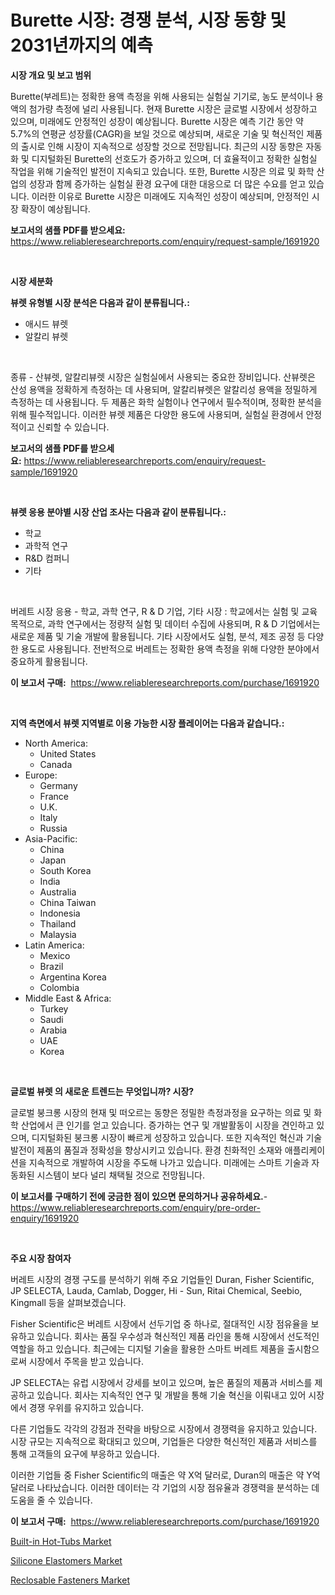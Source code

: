 <p><h1>Burette 시장: 경쟁 분석, 시장 동향 및 2031년까지의 예측</h1></p><p><strong>시장 개요 및 보고 범위</strong></p>
<p><p>Burette(부레트)는 정확한 용액 측정을 위해 사용되는 실험실 기기로, 농도 분석이나 용액의 첨가량 측정에 널리 사용됩니다. 현재 Burette 시장은 글로벌 시장에서 성장하고 있으며, 미래에도 안정적인 성장이 예상됩니다. Burette 시장은 예측 기간 동안 약 5.7%의 연평균 성장률(CAGR)을 보일 것으로 예상되며, 새로운 기술 및 혁신적인 제품의 출시로 인해 시장이 지속적으로 성장할 것으로 전망됩니다. 최근의 시장 동향은 자동화 및 디지털화된 Burette의 선호도가 증가하고 있으며, 더 효율적이고 정확한 실험실 작업을 위해 기술적인 발전이 지속되고 있습니다. 또한, Burette 시장은 의료 및 화학 산업의 성장과 함께 증가하는 실험실 환경 요구에 대한 대응으로 더 많은 수요를 얻고 있습니다. 이러한 이유로 Burette 시장은 미래에도 지속적인 성장이 예상되며, 안정적인 시장 확장이 예상됩니다.</p></p>
<p><strong>보고서의 샘플 PDF를 받으세요:</strong> <a href="https://www.reliableresearchreports.com/enquiry/request-sample/1691920">https://www.reliableresearchreports.com/enquiry/request-sample/1691920</a></p>
<p>&nbsp;</p>
<p><strong>시장 세분화</strong></p>
<p><strong>뷰렛 유형별 시장 분석은 다음과 같이 분류됩니다.:</strong></p>
<p><ul><li>애시드 뷰렛</li><li>알칼리 뷰렛</li></ul></p>
<p>&nbsp;</p>
<p><p>종류 - 산뷰렛, 알칼리뷰렛 시장은 실험실에서 사용되는 중요한 장비입니다. 산뷰렛은 산성 용액을 정확하게 측정하는 데 사용되며, 알칼리뷰렛은 알칼리성 용액을 정밀하게 측정하는 데 사용됩니다. 두 제품은 화학 실험이나 연구에서 필수적이며, 정확한 분석을 위해 필수적입니다. 이러한 뷰렛 제품은 다양한 용도에 사용되며, 실험실 환경에서 안정적이고 신뢰할 수 있습니다.</p></p>
<p><strong>보고서의 샘플 PDF를 받으세요:</strong>&nbsp;<a href="https://www.reliableresearchreports.com/enquiry/request-sample/1691920">https://www.reliableresearchreports.com/enquiry/request-sample/1691920</a></p>
<p>&nbsp;</p>
<p><strong> 뷰렛 응용 분야별 시장 산업 조사는 다음과 같이 분류됩니다.:</strong></p>
<p><ul><li>학교</li><li>과학적 연구</li><li>R&D 컴퍼니</li><li>기타</li></ul></p>
<p>&nbsp;</p>
<p><p>버레트 시장 응용 - 학교, 과학 연구, R & D 기업, 기타 시장 : 학교에서는 실험 및 교육 목적으로, 과학 연구에서는 정량적 실험 및 데이터 수집에 사용되며, R & D 기업에서는 새로운 제품 및 기술 개발에 활용됩니다. 기타 시장에서도 실험, 분석, 제조 공정 등 다양한 용도로 사용됩니다. 전반적으로 버레트는 정확한 용액 측정을 위해 다양한 분야에서 중요하게 활용됩니다.</p></p>
<p><strong>이 보고서 구매:</strong>&nbsp; <a href="https://www.reliableresearchreports.com/purchase/1691920">https://www.reliableresearchreports.com/purchase/1691920</a></p>
<p>&nbsp;</p>
<p><strong>지역 측면에서 뷰렛 지역별로 이용 가능한 시장 플레이어는 다음과 같습니다.:</strong></p>
<p><ul>
    <li>
        North America:
        <ul>
            <li>United States</li>
            <li>Canada</li>
        </ul>
    </li>
    <li>
        Europe:
        <ul>
            <li>Germany</li>
            <li>France</li>
            <li>U.K.</li>
            <li>Italy</li>
            <li>Russia</li>
        </ul>
    </li>
    <li>
        Asia-Pacific:
        <ul>
            <li>China</li>
            <li>Japan</li>
            <li>South Korea</li>
            <li>India</li>
            <li>Australia</li>
            <li>China Taiwan</li>
            <li>Indonesia</li>
            <li>Thailand</li>
            <li>Malaysia</li>
        </ul>
    </li>
    <li>
        Latin America:
        <ul>
            <li>Mexico</li>
            <li>Brazil</li>
            <li>Argentina Korea</li>
            <li>Colombia</li>
        </ul>
    </li>
    <li>
        Middle East & Africa:
        <ul>
            <li>Turkey</li>
            <li>Saudi</li>
            <li>Arabia</li>
            <li>UAE</li>
            <li>Korea</li>
        </ul>
    </li>
    </ul></p>
<p>&nbsp;</p>
<p><strong>글로벌 뷰렛 의 새로운 트렌드는 무엇입니까? 시장?</strong></p>
<p><p>글로벌 붕크롱 시장의 현재 및 떠오르는 동향은 정밀한 측정과정을 요구하는 의료 및 화학 산업에서 큰 인기를 얻고 있습니다. 증가하는 연구 및 개발활동이 시장을 견인하고 있으며, 디지털화된 붕크롱 시장이 빠르게 성장하고 있습니다. 또한 지속적인 혁신과 기술 발전이 제품의 품질과 정확성을 향상시키고 있습니다. 환경 친화적인 소재와 애플리케이션을 지속적으로 개발하여 시장을 주도해 나가고 있습니다. 미래에는 스마트 기술과 자동화된 시스템이 보다 널리 채택될 것으로 전망됩니다.</p></p>
<p><strong>이 보고서를 구매하기 전에 궁금한 점이 있으면 문의하거나 공유하세요.</strong>- <a href="https://www.reliableresearchreports.com/enquiry/pre-order-enquiry/1691920">https://www.reliableresearchreports.com/enquiry/pre-order-enquiry/1691920</a></p>
<p>&nbsp;</p>
<p><strong>주요 시장 참여자</strong></p>
<p><p>버레트 시장의 경쟁 구도를 분석하기 위해 주요 기업들인 Duran, Fisher Scientific, JP SELECTA, Lauda, Camlab, Dogger, Hi - Sun, Ritai Chemical, Seebio, Kingmall 등을 살펴보겠습니다. </p><p>Fisher Scientific은 버레트 시장에서 선두기업 중 하나로, 절대적인 시장 점유율을 보유하고 있습니다. 회사는 품질 우수성과 혁신적인 제품 라인을 통해 시장에서 선도적인 역할을 하고 있습니다. 최근에는 디지털 기술을 활용한 스마트 버레트 제품을 출시함으로써 시장에서 주목을 받고 있습니다.</p><p>JP SELECTA는 유럽 시장에서 강세를 보이고 있으며, 높은 품질의 제품과 서비스를 제공하고 있습니다. 회사는 지속적인 연구 및 개발을 통해 기술 혁신을 이뤄내고 있어 시장에서 경쟁 우위를 유지하고 있습니다.</p><p>다른 기업들도 각각의 강점과 전략을 바탕으로 시장에서 경쟁력을 유지하고 있습니다. 시장 규모는 지속적으로 확대되고 있으며, 기업들은 다양한 혁신적인 제품과 서비스를 통해 고객들의 요구에 부응하고 있습니다.</p><p>이러한 기업들 중 Fisher Scientific의 매출은 약 X억 달러로, Duran의 매출은 약 Y억 달러로 나타났습니다. 이러한 데이터는 각 기업의 시장 점유율과 경쟁력을 분석하는 데 도움을 줄 수 있습니다.</p></p>
<p><strong>이 보고서 구매:</strong>&nbsp;&nbsp;<a href="https://www.reliableresearchreports.com/purchase/1691920">https://www.reliableresearchreports.com/purchase/1691920</a></p>
<p><p><a href="https://github.com/suaretopek9/Market-Research-Report-List-2/blob/main/built-in-hot-tubs-market.md">Built-in Hot-Tubs Market</a></p><p><a href="https://ivy-potential-64b.notion.site/Silicone-Elastomers-Market-Analysis-Examines-its-Scope-on-Growth-Opportunities-and-Forecasted-Trend-8b05e3013b2640449542e10a42f80862">Silicone Elastomers Market</a></p><p><a href="https://view.publitas.com/reportprime-1/reclosable-fasteners-market-research-report-reveals-the-latest-trends-and-opportunities-of-this-market-for-period-from-2024-2031/">Reclosable Fasteners Market</a></p></p>
